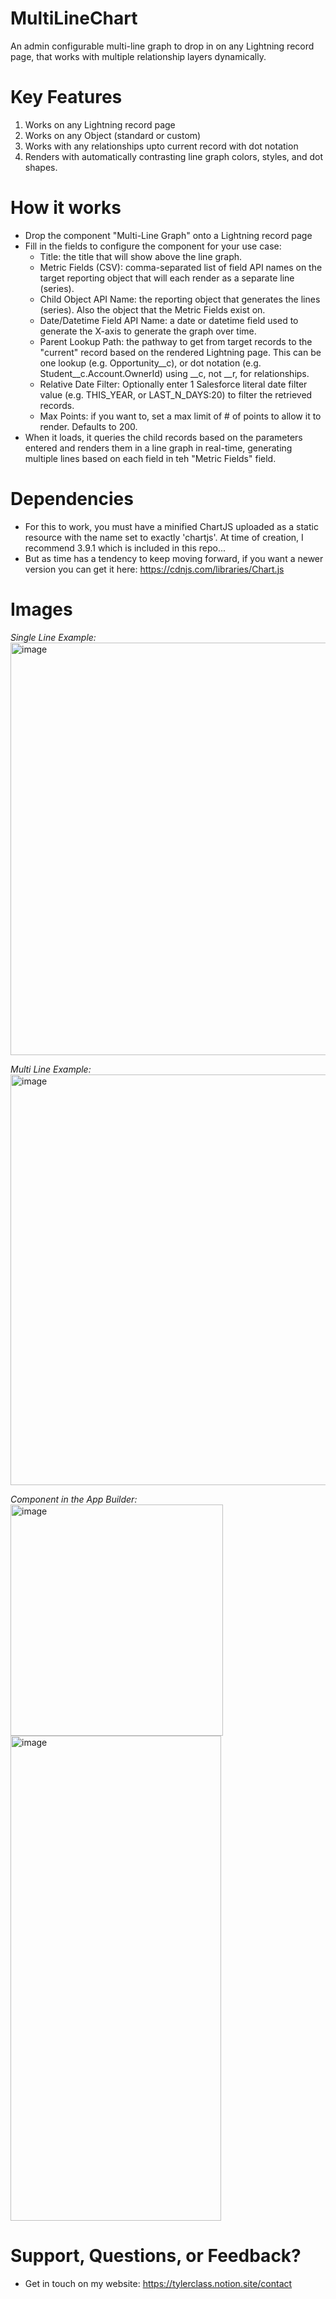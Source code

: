 # MultiLineChart
An admin configurable multi-line graph to drop in on any Lightning record page, that works with multiple relationship layers dynamically.


# Key Features
1. Works on any Lightning record page
2. Works on any Object (standard or custom)
3. Works with any relationships upto current record with dot notation
4. Renders with automatically contrasting line graph colors, styles, and dot shapes.


# How it works 
- Drop the component "Multi-Line Graph" onto a Lightning record page
- Fill in the fields to configure the component for your use case:
    - Title: the title that will show above the line graph.
    - Metric Fields (CSV): comma-separated list of field API names on the target reporting object that will each render as a separate line (series).
    - Child Object API Name: the reporting object that generates the lines (series). Also the object that the Metric Fields exist on.
    - Date/Datetime Field API Name: a date or datetime field used to generate the X-axis to generate the graph over time.
    - Parent Lookup Path: the pathway to get from target records to the "current" record based on the rendered Lightning page. This can be one lookup (e.g. Opportunity__c), or dot notation (e.g. Student__c.Account.OwnerId) using __c, not __r, for relationships.
    - Relative Date Filter: Optionally enter 1 Salesforce literal date filter value (e.g. THIS_YEAR, or LAST_N_DAYS:20) to filter the retrieved records.
    - Max Points: if you want to, set a max limit of # of points to allow it to render. Defaults to 200. 
- When it loads, it queries the child records based on the parameters entered and renders them in a line graph in real-time, generating multiple lines based on each field in teh "Metric Fields" field.


# Dependencies 
- For this to work, you must have a minified ChartJS uploaded as a static resource with the name set to exactly 'chartjs'. At time of creation, I recommend 3.9.1 which is included in this repo...
- But as time has a tendency to keep moving forward, if you want a newer version you can get it here: https://cdnjs.com/libraries/Chart.js


# Images 
*Single Line Example:*
<img width="1698" height="660" alt="image" src="https://github.com/user-attachments/assets/31204f40-fd7a-4bc9-ac76-9a79f04d418d" />


*Multi Line Example:*
<img width="1706" height="657" alt="image" src="https://github.com/user-attachments/assets/5e60d22b-70c3-46ae-b0ba-0c5ce10c83da" />


*Component in the App Builder:*<br/>
<img width="340" height="370" alt="image" src="https://github.com/user-attachments/assets/3cbd94d3-1f0e-4d1c-b61b-40adaea0e21a" /><br/>
<img width="337" height="776" alt="image" src="https://github.com/user-attachments/assets/f823920f-7883-4f80-8cc0-51fc0150b190" />


# Support, Questions, or Feedback?
- Get in touch on my website: https://tylerclass.notion.site/contact
